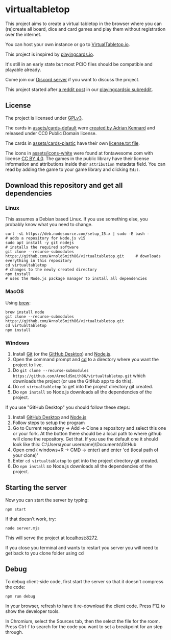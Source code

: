 # virtualtabletop

This project aims to create a virtual tabletop in the browser where you can (re)create all board, dice and card games and play them without registration over the internet.

You can host your own instance or go to [VirtualTabletop.io](https://virtualtabletop.io).

This project is inspired by [playingcards.io](https://playingcards.io).

It's still in an early state but most PCIO files should be compatible and playable already.

Come join our [Discord server](https://discord.gg/xWxz9Gd) if you want to discuss the project.

This project started after [a reddit post](https://www.reddit.com/r/PlayingCardsIO/comments/jiajth/mildly_ot_feature_requests_for_a_pcio_clone/) in our [playingcardsio subreddit](https://www.reddit.com/r/PlayingCardsIO/).

## License

The project is licensed under [GPLv3](https://www.gnu.org/licenses/gpl-3.0.en.html).

The cards in [assets/cards-default](https://github.com/ArnoldSmith86/virtualtabletop/tree/main/assets/cards-default) were [created by Adrian Kennard](https://www.me.uk/cards/) and released under CC0 Public Domain license.

The cards in [assets/cards-plastic](https://github.com/ArnoldSmith86/virtualtabletop/tree/main/assets/cards-plastic) have their own [license.txt file](https://github.com/ArnoldSmith86/virtualtabletop/blob/main/assets/cards-plastic/license.txt).

The icons in [assets/icons-white](https://github.com/ArnoldSmith86/virtualtabletop/tree/main/assets/icons-white) were found at fontawesome.com with license [CC BY 4.0](https://fontawesome.com/license/free).
The games in the public library have their license information and attributions inside their `attribution` metadata field. You can read by adding the game to your game library and clicking `Edit`.

## Download this repository and get all dependencies

### Linux

This assumes a Debian based Linux. If you use something else, you probably know what you need to change.

```
curl -sL https://deb.nodesource.com/setup_15.x | sudo -E bash -                         # adds a repository for Node.js v15
sudo apt install -y git nodejs                                                          # installs the required software
git clone --recurse-submodules https://github.com/ArnoldSmith86/virtualtabletop.git     # downloads everything in this repository
cd virtualtabletop                                                                      # changes to the newly created directory
npm install                                                                             # uses the Node.js package manager to install all dependencies
```

### MacOS
Using [brew](https://brew.sh/):

    brew install node
    git clone --recurse-submodules https://github.com/ArnoldSmith86/virtualtabletop.git
    cd virtualtabletop
    npm install

### Windows

1. Install [Git](https://git-scm.com/download/win) (or the [GitHub Desktop](https://desktop.github.com/)) and [Node.js](https://nodejs.org/en/download/current/).
2. Open the command prompt and [cd](https://www.digitalcitizen.life/command-prompt-how-use-basic-commands/) to a directory where you want the project to live.
3. Do `git clone --recurse-submodules https://github.com/ArnoldSmith86/virtualtabletop.git` which downloads the project (or use the GitHub app to do this).
4. Do `cd virtualtabletop` to get into the project directory git created.
5. Do `npm install` so Node.js downloads all the dependencies of the project.

If you use "GitHub Desktop" you should follow these steps:

1. Install [GitHub Desktop](https://desktop.github.com/) and [Node.js](https://nodejs.org/en/download/current/)
2. Follow steps to setup the program
3. Go to Current repository -> Add -> Clone a repository and select this one or your fork. At the botton there should be a local path to where github will clone the repository. Get that. If you use the default one it should look like this: C:\Users\(your username)\Documents\GitHub
4. Open cmd ( windows+R -> CMD -> enter) and enter 'cd (local path of your clone)'
5. Enter `cd virtualtabletop` to get into the project directory git created.
6. Do `npm install` so Node.js downloads all the dependencies of the project.

## Starting the server

Now you can start the server by typing:

```
npm start
```

If that doesn't work, try:

```
node server.mjs
```

This will serve the project at [localhost:8272](http://localhost:8272).

If you close you terminal and wants to restart you server you will need to get back to you clone folder using cd

## Debug

To debug client-side code, first start the server so that it doesn't compress the code:

    npm run debug

In your browser, refresh to have it re-download the client code.
Press F12 to show the developer tools.

In Chromium, select the Sources tab, then the select the file for the room.
Press Ctrl-f to search for the code you want to set a breakpoint for an step through.
